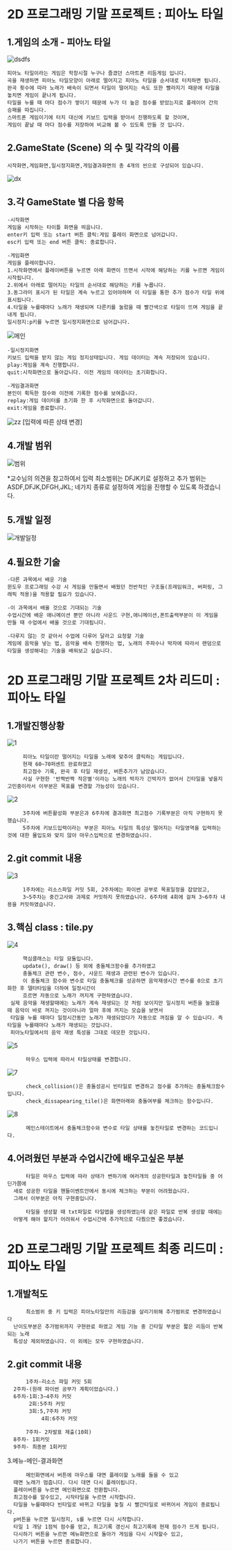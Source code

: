 2D 프로그래밍 기말 프로젝트 : 피아노 타일
============================
1.게임의 소개 - 피아노 타일
---------------

![dsdfs](./dsdfs.png)

	피아노 타일이라는 게임은 학창시절 누구나 즐겼던 스마트폰 리듬게임 입니다.
	곡을 재생하면 피아노 타일모양이 아래로 떨어지고 피아노 타일을 순서대로 터치하면 됩니다.
	완곡 횟수에 따라 노래가 배속이 되면서 타일이 떨어지는 속도 또한 빨라지기 때문에 타일을 놓치면 게임이 끝나게 됩니다.
	타일을 누를 때 마다 점수가 쌓이기 때문에 누가 더 높은 점수를 받았는지로 플레이어 간의 승패를 따집니다.
	스마트폰 게임이기에 터치 대신에 키보드 입력을 받아서 진행하도록 할 것이며,
	게임이 끝날 때 마다 점수를 저장하여 비교해 볼 수 있도록 만들 것 입니다.

2.GameState (Scene) 의 수 및 각각의 이름
--------------------------------------------------
	시작화면,게임화면,일시정지화면,게임결과화면의 총 4개의 씬으로 구성되어 있습니다.
	
![dx](./dx.png)

3.각 GameState 별 다음 항목
--------------------------------
	-시작화면
	게임을 시작하는 타이틀 화면을 띄웁니다.
	enter키 입력 또는 start 버튼 클릭:게임 플레이 화면으로 넘어갑니다.
	esc키 입력 또는 end 버튼 클릭: 종료합니다.
 
	-게임화면
	게임을 플레이합니다.
	1.시작화면에서 플레이버튼을 누르면 아래 화면이 뜨면서 시작에 해당하는 키를 누르면 게임이 시작됩니다.	
	2.위에서 아래로 떨어지는 타일의 순서대로 해당하는 키를 누릅니다.
	3.동그라미 표시가 된 타일은 계속 누르고 있어야하며 이 타일을 통한 추가 점수가 타일 위에 표시됩니다.
	4.타일을 누를때마다 노래가 재생되며 다른키를 눌렀을 때 빨간색으로 타일이 뜨며 게임을 끝내게 됩니다.
	일시정지:p키를 누르면 일시정지화면으로 넘어갑니다.

![메인](./메인.png)

	-일시정지화면
	키보드 입력을 받지 않는 게임 정지상태입니다. 게임 데이터는 계속 저장되어 있습니다.
	play:게임을 계속 진행합니다.
	quit:시작화면으로 돌아갑니다. 이전 게임의 데이터는 초기화합니다.

	-게임결과화면
	본인이 획득한 점수와 이전에 기록한 점수를 보여줍니다.
	replay:게임 데이터를 초기화 한 후 시작화면으로 돌아갑니다.
	exit:게임을 종료합니다.
	
![zz](./zz.png)
[입력에 따른 상태 변경]

4.개발 범위
-----------

![범위](./범위.png)

*교수님의 의견을 참고하여서 입력 최소범위는 DFJK키로 설정하고 추가 범위는 ASDF,DFJK,DFGH,JKL; 네가지 종류로 설정하여 게임을 진행할 수 있도록 하겠습니다.


5.개발 일정
-----------

![개발일정](./개발일정.png)

4.필요한 기술
-------------
	-다른 과목에서 배운 기술
	윈도우 프로그래밍 수강 시 게임을 만들면서 배웠던 전반적인 구조들(프레임워크, 버퍼링, 그래픽 적용)을 적용할 필요가 있습니다.  

	-이 과목에서 배울 것으로 기대되는 기술
	수업시간에 배운 애니메이션 뿐만 아니라 사운드 구현,애니메이션,폰트출력부분이 이 게임을 만들 때 수업에서 배울 것으로 기대됩니다.

	-다루지 않는 것 같아서 수업에 다루어 달라고 요청할 기술
	게임에 음악을 넣는 법, 음악을 배속 진행하는 법, 노래의 주파수나 박자에 따라서 랜덤으로 타일을 생성해내는 기술을 배워보고 싶습니다.
	
2D 프로그래밍 기말 프로젝트 2차 리드미 : 피아노 타일
============================

1.개발진행상황
-------------


![1](./1.png)



         피아노 타일이란 떨어지는 타일을 노래에 맞추어 클릭하는 게임입니다.
         현재 60~70퍼센트 완료하였고
         최고점수 기록, 완곡 후 타일 재생성, 버튼추가가 남았습니다.
         사실 구현한 '반짝반짝 작은별'이라는 노래의 박자가 긴박자가 없어서 긴타일을 넣을지 고민중이라서 이부분은 목표를 변경할 가능성이 있습니다.


![2](./2.png)



         3주차에 버튼활성화 부분은과 6주차에 결과화면 최고점수 기록부분은 아직 구현하지 못했습니다.
         5주차에 키보드입력이라는 부분은 피아노 타일의 특성상 떨어지는 타일영역을 입력하는 것에 대한 몰입도와 맞지 않아 마우스입력으로 변경하였습니다.


2.git commit 내용
-----------------


![3](./3.png)


         1주차에는 리소스파일 커밋 5회, 2주차에는 파이썬 공부로 목표일정을 잡았었고, 
         3~5주차는 중간고사와 과제로 커밋하지 못하였습니다. 6주차에 4회에 걸쳐 3~6주차 내용을 커밋하였습니다.


3.핵심 class : tile.py
----------------------


![4](./4.png)


         핵심클래스는 타일 묘듈입니다.
         update(), draw() 등 외에 충돌체크함수를 추가하였고
         충돌체크 관련 변수, 점수, 사운드 재생과 관련된 변수가 있습니다.
         이 충돌체크 함수와 변수로 타일 충돌체크를 성공하면 음악재생시간 변수를 0으로 초기화한 후 델타타임을 더하여 일정시간이 
         흐르면 자동으로 노래가 꺼지게 구현하였습니다.
	 실제 음악을 재생할때에는 노래가 계속 재생되는 것 처럼 보이지만 일시정지 버튼을 눌렀을 때 음악이 바로 꺼지는 것이아니라 얼마 후에 꺼지는 모습을 보면서
	 타일을 누를 때마다 일정시간동안 노래가 재생되었다가 자동으로 꺼짐을 알 수 있습니다. 즉 타일을 누를때마다 노래가 재생되는 것입니다.
	 피아노타일에서의 음악 재생 특성을 그대로 데모한 것입니다.


![5](./5.png)


          마우스 입력에 따라서 타일상태를 변경합니다.


![7](./7.png)


          check_collision()은 충돌성공시 빈타일로 변경하고 점수를 추가하는 충돌체크함수입니다. 
          check_dissapearing_tile()은 화면아래와 충돌여부를 체크하는 함수입니다.



![8](./8.png)


          메인스테이트에서 충돌체크함수와 변수로 타일 상태를 놓친타일로 변경하는 코드입니다.

4.어려웠던 부분과 수업시간에 배우고싶은 부분
----------------------------------------
          타일은 마우스 입력에 따라 상태가 변하기에 여러개의 성공한타일과 놓친타일들 중 어딘가쯤에 
	  새로 성공한 타일을 핸들이벤트안에서 동시에 체크하는 부분이 어려웠습니다.
	  그래서 이부분은 아직 구현중입니다.

          타일을 생성할 때 txt파일로 타일맵을 생성하였는데 같은 파일로 반복 생성할 때에는 
	  어떻게 해야 할지가 어려워서 수업시간에 추가적으로 다뤘으면 좋겠습니다.
	  
2D 프로그래밍 기말 프로젝트 최종 리드미 : 피아노 타일
============================

1.개발척도
------------------------
          최소범위 중 키 입력은 피아노타일만의 리듬감을 살리기위해 추가범위로 변경하였습니다
	  난이도부분은 추가범위까지 구현완료 하였고 게임 기능 중 긴타일 부분은 짧은 리듬이 반복되는 노래
	  특성상 제외하였습니다. 이 외에는 모두 구현하였습니다.
	  

2.git commit 내용
------------------
          1주차-리소스 파일 커밋 5회
	  2주차-(원래 파이썬 공부가 계획이었습니다.)
	  6주차-1회:3~4주차 커밋
		   2회:5주차 커밋
		   3회:5,7주차 커밋
	           4회:6주차 커밋

          7주차- 2차발표 제출(10회)
	  8주차- 1회커밋
	  9주차- 최종본 1회커밋
	  
	  
3.메뉴-메인-결과화면

          메인화면에서 버튼에 마우스를 대면 플레이할 노래를 들을 수 있고
	  때면 노래가 멈춥니다. 다시 대면 다시 플레이됩니다.
	  플레이버튼을 누르면 메인화면으로 전환합니다.
	  최고점수를 알수있고, 시작타일을 누르면 시작합니다.
	  타일을 누를때마다 빈타일로 바뀌고 타일을 놓칠 시 빨간타일로 바뀌어서 게임이 종료됩니다.
	  p버튼을 누르면 일시정지, s를 누르면 다시 시작합니다.
	  타일 1 개당 1점씩 점수를 얻고, 최고기록 갱신시 최고기록에 현재 점수가 뜨게 됩니다.
	  다시하기 버튼을 누르면 메뉴화면으로 돌아가 게임을 다시 시작할수 있고,
	  나가기 버튼을 누르면 종료합니다.

	  


